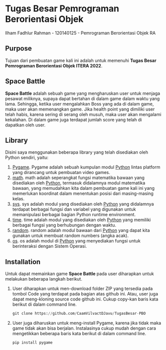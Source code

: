 # Tugas Besar Pemrograman Berorientasi Objek

Ilham Fadhlur Rahman - 120140125 - Pemrograman Berorientasi Objek RA

## Purpose
Tujuan dari pembuatan game kali ini adalah untuk memenuhi **Tugas Besar Pemrograman Berorientasi Objek ITERA 2022**.

## Space Battle
**Space Battle** adalah sebuah game yang mengharuskan user untuk menjaga pesawat miliknya, supaya dapat bertahan di dalam game dalam waktu yang lama. Sehingga, ketika user mengalahkan Boss yang ada di dalam game, maka user akan memenangkan game. Jika health point yang dimiliki user telah habis, karena sering di serang oleh musuh, maka user akan mengalami kekalahan. Di dalam game juga terdapat jumlah score yang telah di dapatkan oleh user.

## Library
Disini saya menggunakan beberapa library yang telah disediakan oleh Python sendiri, yaitu:

1.  [Pygame](https://www.pygame.org/news). Pygame adalah sebuah kumpulan modul [Python](https://www.python.org/) lintas platform yang dirancang untuk pembuatan video games.
2.  [math](https://docs.python.org/3/library/math.html). math adalah seperangkat fungsi matematika bawaan yang disediakan oleh [Python](https://www.python.org/), termasuk didalamnya modul matematika bawaan, yang memudahkan kita dalam pembuatan game kali ini yang memerlukan koordinat dalam menentukan posisi dari masing-masing kelas.
3.  [sys](https://docs.python.org/3/library/sys.html). sys adalah modul yang disediakan oleh [Python](https://www.python.org/) yang didalamnya terdapat berbagai fungsi dan variabel yang digunakan untuk memanipulasi berbagai bagian Python runtime environment.
4.  [time](https://docs.python.org/3/library/time.html). time adalah modul yang disediakan oleh [Python](https://www.python.org/) yang memiliki berbagai fungsi yang berhubungan dengan waktu.
5.  [random](https://docs.python.org/3/library/random.html). random adalah modul bawaan dari [Python](https://www.python.org/) yang dapat kita gunakan untuk membuat random numbers (angka acak).
6.  [os](https://docs.python.org/3/library/os.html). os adalah modul di [Python](https://www.python.org/) yang menyediakan fungsi untuk berinteraksi dengan Sistem Operasi. 

## Installation
Untuk dapat memainkan game **Space Battle** pada user diharapkan untuk melakukan beberapa langkah berikut.

1. User diharapkan untuk men-download folder ZIP yang tersedia pada tombol Code yang terdapat pada bagian atas github ini. Atau, user juga dapat meng-kloning source code github ini. Cukup copy-kan baris kata berikut di dalam command line.
   ```Python
   git clone https://github.com/CaamVilvactDJavu/TugasBesar-PBO
   ```
2. User juga diharuskan untuk meng-install Pygame, karena jika tidak maka game tidak akan bisa berjalan. Instalasinya cukup mudah dengan cara mengetikkan beberapa baris kata berikut di dalam command line.
    ```Python
    pip install pygame
    ```



